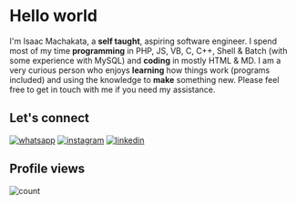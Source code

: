 # Hello world

I'm Isaac Machakata, a **self taught**, aspiring software engineer. I spend most of my time **programming** in PHP, JS, VB, C, C++, Shell & Batch (with some experience with MySQL) and **coding** in mostly HTML & MD. I am a very curious person who enjoys **learning** how things work (programs included) and using the knowledge to **make** something new. Please feel free to get in touch with me if you need my assistance.

## Let's connect

[![whatsapp](https://img.shields.io/badge/Whatsapp-original?style=for-the-badge&logo=whatsApp&logoColor=white)](//wa.me/263782192384)
[![instagram](https://img.shields.io/badge/Instagram-yellow?style=for-the-badge&logo=twitter&logoColor=white)](//instagram.com/immachakata)
[![linkedin](https://img.shields.io/badge/LinkedIn-blue?style=for-the-badge&logo=LinkedIn&logoColor=white)](//zw.linkedin.com/in/immachakata)

## Profile views

![count](https://profile-counter.glitch.me/im-machakata/count.svg)
